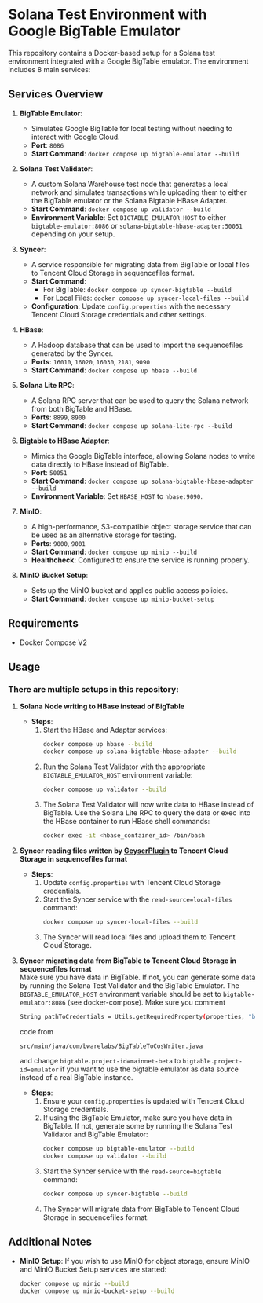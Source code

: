 # Solana Test Environment with Google BigTable Emulator

This repository contains a Docker-based setup for a Solana test environment integrated with a Google BigTable emulator. The environment includes 8 main services:

## Services Overview

1. **BigTable Emulator**:
    - Simulates Google BigTable for local testing without needing to interact with Google Cloud.
    - **Port**: `8086`
    - **Start Command**: `docker compose up bigtable-emulator --build`

2. **Solana Test Validator**:
    - A custom Solana Warehouse test node that generates a local network and simulates transactions while uploading them to either the BigTable emulator or the Solana Bigtable HBase Adapter.
    - **Start Command**: `docker compose up validator --build`
    - **Environment Variable**: Set `BIGTABLE_EMULATOR_HOST` to either `bigtable-emulator:8086` or `solana-bigtable-hbase-adapter:50051` depending on your setup.

3. **Syncer**:
    - A service responsible for migrating data from BigTable or local files to Tencent Cloud Storage in sequencefiles format.
    - **Start Command**:
        - For BigTable: `docker compose up syncer-bigtable --build`
        - For Local Files: `docker compose up syncer-local-files --build`
    - **Configuration**: Update `config.properties` with the necessary Tencent Cloud Storage credentials and other settings.

4. **HBase**:
    - A Hadoop database that can be used to import the sequencefiles generated by the Syncer.
    - **Ports**: `16010`, `16020`, `16030`, `2181`, `9090`
    - **Start Command**: `docker compose up hbase --build`

5. **Solana Lite RPC**:
    - A Solana RPC server that can be used to query the Solana network from both BigTable and HBase.
    - **Ports**: `8899`, `8900`
    - **Start Command**: `docker compose up solana-lite-rpc --build`

6. **Bigtable to HBase Adapter**:
    - Mimics the Google BigTable interface, allowing Solana nodes to write data directly to HBase instead of BigTable.
    - **Port**: `50051`
    - **Start Command**: `docker compose up solana-bigtable-hbase-adapter --build`
    - **Environment Variable**: Set `HBASE_HOST` to `hbase:9090`.

7. **MinIO**:
    - A high-performance, S3-compatible object storage service that can be used as an alternative storage for testing.
    - **Ports**: `9000`, `9001`
    - **Start Command**: `docker compose up minio --build`
    - **Healthcheck**: Configured to ensure the service is running properly.

8. **MinIO Bucket Setup**:
    - Sets up the MinIO bucket and applies public access policies.
    - **Start Command**: `docker compose up minio-bucket-setup`

## Requirements
- Docker Compose V2

## Usage

### There are multiple setups in this repository:

1. **Solana Node writing to HBase instead of BigTable**
    - **Steps**:
        1. Start the HBase and Adapter services:
           ```bash
           docker compose up hbase --build
           docker compose up solana-bigtable-hbase-adapter --build
           ```
        2. Run the Solana Test Validator with the appropriate `BIGTABLE_EMULATOR_HOST` environment variable:
           ```bash
           docker compose up validator --build
           ```
        3. The Solana Test Validator will now write data to HBase instead of BigTable. Use the Solana Lite RPC to query the data or exec into the HBase container to run HBase shell commands:
           ```bash
           docker exec -it <hbase_container_id> /bin/bash
           ```

2. **Syncer reading files written by [GeyserPlugin](https://github.com/bwarelabs/solana-cos-plugin) to Tencent Cloud Storage in sequencefiles format**
    - **Steps**:
        1. Update `config.properties` with Tencent Cloud Storage credentials.
        2. Start the Syncer service with the `read-source=local-files` command:
           ```bash
           docker compose up syncer-local-files --build
           ```
        3. The Syncer will read local files and upload them to Tencent Cloud Storage.

3. **Syncer migrating data from BigTable to Tencent Cloud Storage in sequencefiles format**  
   Make sure you have data in BigTable. If not, you can generate some data by running the Solana Test Validator and the BigTable Emulator. The `BIGTABLE_EMULATOR_HOST` environment variable should be set to `bigtable-emulator:8086` (see docker-compose). Make sure you comment  
   ```bash  
   String pathToCredentials = Utils.getRequiredProperty(properties, "bigtable.credentials");
   ````
   code from
   ```bash
   src/main/java/com/bwarelabs/BigTableToCosWriter.java
   ```
   and change `bigtable.project-id=mainnet-beta` to `bigtable.project-id=emulator` if you want to use the bigtable emulator as data source instead of a real BigTable instance.

    - **Steps**:
        1. Ensure your `config.properties` is updated with Tencent Cloud Storage credentials.
        2. If using the BigTable Emulator, make sure you have data in BigTable. If not, generate some by running the Solana Test Validator and BigTable Emulator:
           ```bash
           docker compose up bigtable-emulator --build
           docker compose up validator --build
           ```
        3. Start the Syncer service with the `read-source=bigtable` command:
           ```bash
           docker compose up syncer-bigtable --build
           ```
        4. The Syncer will migrate data from BigTable to Tencent Cloud Storage in sequencefiles format.

## Additional Notes
- **MinIO Setup**: If you wish to use MinIO for object storage, ensure MinIO and MinIO Bucket Setup services are started:
  ```bash
  docker compose up minio --build
  docker compose up minio-bucket-setup --build
